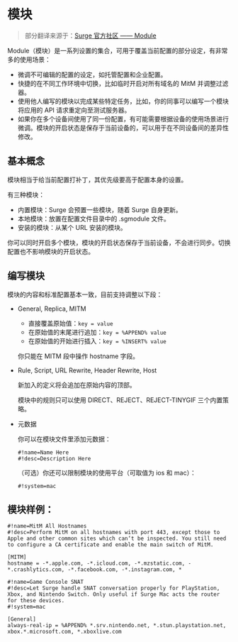 # 模块
 > 部分翻译来源于：[Surge 官方社区 —— Module](https://community.nssurge.com/d/225-module)

Module（模块）是一系列设置的集合，可用于覆盖当前配置的部分设定，有非常多的使用场景：

- 微调不可编辑的配置的设定，如托管配置和企业配置。
- 快捷的在不同工作环境中切换，比如临时开启对所有域名的 MitM 并调整过滤器。
- 使用他人编写的模块以完成某些特定任务，比如，你的同事可以编写一个模块将应用的 API 请求重定向至测试服务器。
- 如果你在多个设备间使用了同一份配置，有可能需要根据设备的使用场景进行微调。模块的开启状态是保存于当前设备的，可以用于在不同设备间的差异性修改。

## 基本概念

模块相当于给当前配置打补丁，其优先级要高于配置本身的设置。

有三种模块：

- 内置模块：Surge 会预置一些模块，随着 Surge 自身更新。
- 本地模块：放置在配置文件目录中的 .sgmodule 文件。
- 安装的模块：从某个 URL 安装的模块。

你可以同时开启多个模块，模块的开启状态保存于当前设备，不会进行同步。切换配置也不影响模块的开启状态。

## 编写模块

模块的内容和标准配置基本一致，目前支持调整以下段：

- General, Replica, MITM

  - 直接覆盖原始值：`key = value`
  - 在原始值的末尾进行追加：`key = %APPEND% value`
  - 在原始值的开始进行插入：`key = %INSERT% value`

  你只能在 MITM 段中操作 hostname 字段。

- Rule, Script, URL Rewrite, Header Rewrite, Host

  新加入的定义将会追加在原始内容的顶部。

  模块中的规则只可以使用 DIRECT、REJECT、REJECT-TINYGIF 三个内置策略。

- 元数据

  你可以在模块文件里添加元数据：

  ```
  #!name=Name Here
  #!desc=Description Here
  ```

  （可选）你还可以限制模块的使用平台（可取值为 ios 和 mac）：

  ```
  #!system=mac
  ```

## 模块样例：

```
#!name=MitM All Hostnames
#!desc=Perform MitM on all hostnames with port 443, except those to Apple and other common sites which can‘t be inspected. You still need to configure a CA certificate and enable the main switch of MitM.

[MITM]
hostname = -*.apple.com, -*.icloud.com, -*.mzstatic.com, -*.crashlytics.com, -*.facebook.com, -*.instagram.com, *
```

```
#!name=Game Console SNAT
#!desc=Let Surge handle SNAT conversation properly for PlayStation, Xbox, and Nintendo Switch. Only useful if Surge Mac acts the router for these devices.
#!system=mac

[General]
always-real-ip = %APPEND% *.srv.nintendo.net, *.stun.playstation.net, xbox.*.microsoft.com, *.xboxlive.com
```
